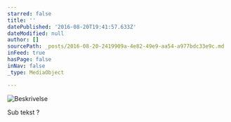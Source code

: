 ```yaml
---
starred: false
title: ''
datePublished: '2016-08-20T19:41:57.633Z'
dateModified: null
author: []
sourcePath: _posts/2016-08-20-2419909a-4e82-49e9-aa54-a977bdc33e9c.md
inFeed: true
hasPage: false
inNav: false
_type: MediaObject

---
```

![Beskrivelse](https://the-grid-user-content.s3-us-west-2.amazonaws.com/f14c48cf-f7d6-4695-9db8-e93336d5dc2e.jpg)

Sub tekst ?